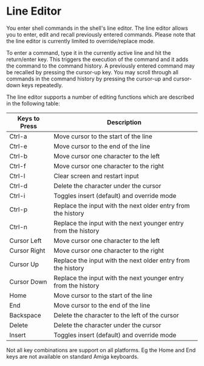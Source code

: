 # Line Editor

You enter shell commands in the shell's line editor. The line editor allows you to enter, edit and recall previously entered commands. Please note that the line editor is currently limited to override/replace mode.

To enter a command, type it in the currently active line and hit the return/enter key. This triggers the execution of the command and it adds the command to the command history. A previously entered command may be recalled by pressing the cursor-up key. You may scroll through all commands in the command history by pressing the cursor-up and cursor-down keys repeatedly.

The line editor supports a number of editing functions which are described in the following table:

|Keys to Press | Description                                                    |
|--------------|----------------------------------------------------------------|
| Ctrl-a       | Move cursor to the start of the line                           |
| Ctrl-e       | Move cursor to the end of the line                             |
| Ctrl-b       | Move cursor one character to the left                          |
| Ctrl-f       | Move cursor one character to the right                         |
| Ctrl-l       | Clear screen and restart input                                 |
| Ctrl-d       | Delete the character under the cursor                          |
| Ctrl-i       | Toggles insert (default) and override mode                     |
| Ctrl-p       | Replace the input with the next older entry from the history   |
| Ctrl-n       | Replace the input with the next younger entry from the history |
| Cursor Left  | Move cursor one character to the left                          |
| Cursor Right | Move cursor one character to the right                         |
| Cursor Up    | Replace the input with the next older entry from the history   |
| Cursor Down  | Replace the input with the next younger entry from the history |
| Home         | Move cursor to the start of the line                           |
| End          | Move cursor to the end of the line                             |
| Backspace    | Delete the character to the left of the cursor                 |
| Delete       | Delete the character under the cursor                          |
| Insert       | Toggles insert (default) and override mode                     |

Not all key combinations are support on all platforms. Eg the Home and End keys are not available on standard Amiga keyboards.


